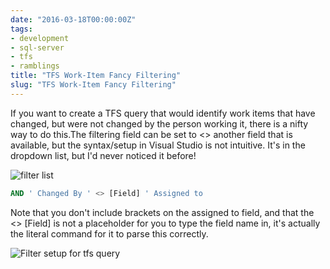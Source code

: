 ```yaml
---
date: "2016-03-18T00:00:00Z"
tags:
- development
- sql-server
- tfs
- ramblings
title: "TFS Work-Item Fancy Filtering"
slug: "TFS Work-Item Fancy Filtering"
---
```


If you want to create a TFS query that would identify work items that have changed, but were not changed by the person working it, there is a nifty way to do this.The filtering field can be set to <> another field that is available, but the syntax/setup in Visual Studio is not intuitive. It's in the dropdown list, but I'd never noticed it before!

![filter list](/images/SNAG-0037_lmuutc.png)

```sql
AND ' Changed By ' <> [Field] ' Assigned to
```

Note that you don't include brackets on the assigned to field, and that the <> [Field] is not a placeholder for you to type the field name in, it's actually the literal command for it to parse this correctly.

![Filter setup for tfs query](/images/SNAG-0036_q6zoow.png)
